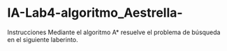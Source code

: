 # IA-Lab4-algoritmo_Aestrella-
Instrucciones Mediante el algoritmo A* resuelve el problema de búsqueda en el siguiente laberinto.
